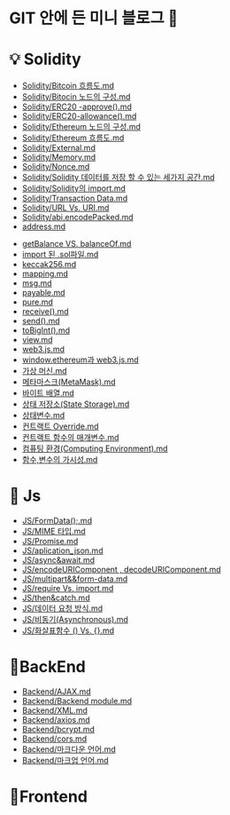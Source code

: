 #  GIT 안에 든 미니 블로그 🧠

# 💡 Solidity 
* [Solidity/Bitcoin 흐름도.md](https://github.com/killthecardz/Obsidian/blob/main/Solidity/Bitcoin%20%ED%9D%90%EB%A6%84%EB%8F%84.md)
* [Solidity/Bitocin 노드의 구성.md](https://github.com/killthecardz/Obsidian/blob/main/Solidity/Bitocin%20%EB%85%B8%EB%93%9C%EC%9D%98%20%EA%B5%AC%EC%84%B1.md)
* [Solidity/ERC20 -approve().md](https://github.com/killthecardz/Obsidian/blob/main/Solidity/ERC20%20-approve().md)
* [Solidity/ERC20-allowance().md](https://github.com/killthecardz/Obsidian/blob/main/Solidity/ERC20-allowance().md)
* [Solidity/Ethereum 노드의 구성.md](https://github.com/killthecardz/Obsidian/blob/main/Solidity/Ethereum%20%EB%85%B8%EB%93%9C%EC%9D%98%20%EA%B5%AC%EC%84%B1.md)
* [Solidity/Ethereum 흐름도.md](https://github.com/killthecardz/Obsidian/blob/main/Solidity/Ethereum%20%ED%9D%90%EB%A6%84%EB%8F%84.md)
* [Solidity/External.md](https://github.com/killthecardz/Obsidian/blob/main/Solidity/External.md)
* [Solidity/Memory.md](https://github.com/killthecardz/Obsidian/blob/main/Solidity/Memory.md)
* [Solidity/Nonce.md](https://github.com/killthecardz/Obsidian/blob/main/Solidity/Nonce.md)
* [Solidity/Solidity 데이터를 저장 할 수 있는 세가지 공간.md](https://github.com/killthecardz/Obsidian/blob/main/Solidity/Solidity%20%EB%8D%B0%EC%9D%B4%ED%84%B0%EB%A5%BC%20%EC%A0%80%EC%9E%A5%20%ED%95%A0%20%EC%88%98%20%EC%9E%88%EB%8A%94%20%EC%84%B8%EA%B0%80%EC%A7%80%20%EA%B3%B5%EA%B0%84.md)
* [Solidity/Solidity의 import.md](https://github.com/killthecardz/Obsidian/blob/main/Solidity/Solidity%EC%9D%98%20import.md)
* [Solidity/Transaction Data.md](https://github.com/killthecardz/Obsidian/blob/main/Solidity/Transaction%20Data.md)
* [Solidity/URL Vs. URI.md](https://github.com/killthecardz/Obsidian/blob/main/Solidity/URL%20Vs.%20URI.md)
* [Solidity/abi.encodePacked.md](https://github.com/killthecardz/Obsidian/blob/main/Solidity/abi.encodePacked.md)
* [address.md](https://github.com/killthecardz/Obsidian/blob/main/Solidity/address.md)
- [getBalance VS. balanceOf.md](https://github.com/killthecardz/Obsidian/blob/main/Solidity/getBalance%20VS.%20balanceOf.md)
- [import 된 .sol파일.md](https://github.com/killthecardz/Obsidian/blob/main/Solidity/import%20%EB%90%9C%20.sol%ED%8C%8C%EC%9D%BC.md)
- [keccak256.md](https://github.com/killthecardz/Obsidian/blob/main/Solidity/keccak256.md)
- [mapping.md](https://github.com/killthecardz/Obsidian/blob/main/Solidity/mapping.md)
- [msg.md](https://github.com/killthecardz/Obsidian/blob/main/Solidity/msg.md)
- [payable.md](https://github.com/killthecardz/Obsidian/blob/main/Solidity/payable.md)
- [pure.md](https://github.com/killthecardz/Obsidian/blob/main/Solidity/pure.md)
- [receive().md](https://github.com/killthecardz/Obsidian/blob/main/Solidity/receive().md)
- [send().md](https://github.com/killthecardz/Obsidian/blob/main/Solidity/send().md)
- [toBigInt().md](https://github.com/killthecardz/Obsidian/blob/main/Solidity/toBigInt().md)
- [view.md](https://github.com/killthecardz/Obsidian/blob/main/Solidity/view.md)
- [web3.js.md](https://github.com/killthecardz/Obsidian/blob/main/Solidity/web3.js.md)
- [window.ethereum과 web3.js.md](https://github.com/killthecardz/Obsidian/blob/main/Solidity/window.ethereum%EA%B3%BC%20web3.js.md)
- [가상 머신.md](https://github.com/killthecardz/Obsidian/blob/main/Solidity/%EA%B0%80%EC%83%81%20%EB%A8%B8%EC%8B%A0.md)
- [메타마스크(MetaMask).md](https://github.com/killthecardz/Obsidian/blob/main/Solidity/%EB%A9%94%ED%83%80%EB%A7%88%EC%8A%A4%ED%81%AC(MetaMask).md)
- [바이트 배열.md](https://github.com/killthecardz/Obsidian/blob/main/Solidity/%EB%B0%94%EC%9D%B4%ED%8A%B8%20%EB%B0%B0%EC%97%B4.md)
- [상태 저장소(State Storage).md](https://github.com/killthecardz/Obsidian/blob/main/Solidity/%EC%83%81%ED%83%9C%20%EC%A0%80%EC%9E%A5%EC%86%8C(State%20Storage).md)
- [상태변수.md](https://github.com/killthecardz/Obsidian/blob/main/Solidity/%EC%83%81%ED%83%9C%EB%B3%80%EC%88%98.md)
- [컨트랙트 Override.md](https://github.com/killthecardz/Obsidian/blob/main/Solidity/%EC%BB%A8%ED%8A%B8%EB%9E%99%ED%8A%B8%20Override.md)
- [컨트랙트 함수의 매개변수.md](https://github.com/killthecardz/Obsidian/blob/main/Solidity/%EC%BB%A8%ED%8A%B8%EB%9E%99%ED%8A%B8%20%ED%95%A8%EC%88%98%EC%9D%98%20%EB%A7%A4%EA%B0%9C%EB%B3%80%EC%88%98.md)
- [컴퓨팅 환경(Computing Environment).md](https://github.com/killthecardz/Obsidian/blob/main/Solidity/%EC%BB%B4%ED%93%A8%ED%8C%85%20%ED%99%98%EA%B2%BD(Computing%20Environment).md)
- [함수,변수의 가시성.md](https://github.com/killthecardz/Obsidian/blob/main/Solidity/%ED%95%A8%EC%88%98%2C%EB%B3%80%EC%88%98%EC%9D%98%20%EA%B0%80%EC%8B%9C%EC%84%B1.md)
 
 
# 📜 Js

* [JS/FormData();.md](https://github.com/killthecardz/Obsidian/blob/main/JS/FormData()%3B.md)
* [JS/MIME 타입.md](https://github.com/killthecardz/Obsidian/blob/main/JS/MIME%20%ED%83%80%EC%9E%85.md)
* [JS/Promise.md](https://github.com/killthecardz/Obsidian/blob/main/JS/Promise.md)
* [JS/aplication_json.md](https://github.com/killthecardz/Obsidian/blob/main/JS/aplication_json.md)
* [JS/async&await.md](https://github.com/killthecardz/Obsidian/blob/main/JS/async%26await.md)
* [JS/encodeURIComponent , decodeURIComponent.md](https://github.com/killthecardz/Obsidian/blob/main/JS/encodeURIComponent%20%2C%20decodeURIComponent.md)
* [JS/multipart&&form-data.md](https://github.com/killthecardz/Obsidian/blob/main/JS/multipart%26%26form-data.md)
* [JS/require Vs. import.md](https://github.com/killthecardz/Obsidian/blob/main/JS/require%20Vs.%20import.md)
* [JS/then&catch.md](https://github.com/killthecardz/Obsidian/blob/main/JS/then%26catch.md)
* [JS/데이터 요청 방식.md](https://github.com/killthecardz/Obsidian/blob/main/JS/%EB%8D%B0%EC%9D%B4%ED%84%B0%20%EC%9A%94%EC%B2%AD%20%EB%B0%A9%EC%8B%9D.md)
* [JS/비동기(Asynchronous).md](https://github.com/killthecardz/Obsidian/blob/main/JS/%EB%B9%84%EB%8F%99%EA%B8%B0(Asynchronous).md)
* [JS/화살표함수 () Vs. {}.md](https://github.com/killthecardz/Obsidian/blob/main/JS/%ED%99%94%EC%82%B4%ED%91%9C%ED%95%A8%EC%88%98%20()%20Vs.%20%7B%7D.md)


# 📒BackEnd

* [Backend/AJAX.md](https://github.com/killthecardz/Obsidian/blob/main/Backend/AJAX.md)
* [Backend/Backend module.md](https://github.com/killthecardz/Obsidian/blob/main/Backend/Backend%20module.md)
* [Backend/XML.md](https://github.com/killthecardz/Obsidian/blob/main/Backend/XML.md)
* [Backend/axios.md](https://github.com/killthecardz/Obsidian/blob/main/Backend/axios.md)
* [Backend/bcrypt.md](https://github.com/killthecardz/Obsidian/blob/main/Backend/bcrypt.md)
* [Backend/cors.md](https://github.com/killthecardz/Obsidian/blob/main/Backend/cors.md)
* [Backend/마크다운 언어.md](https://github.com/killthecardz/Obsidian/blob/main/Backend/%EB%A7%88%ED%81%AC%EB%8B%A4%EC%9A%B4%20%EC%96%B8%EC%96%B4.md)
* [Backend/마크업 언어.md](https://github.com/killthecardz/Obsidian/blob/main/Backend/%EB%A7%88%ED%81%AC%EC%97%85%20%EC%96%B8%EC%96%B4.md)


# 📖Frontend



